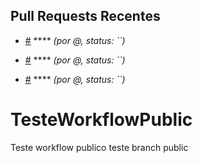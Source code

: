 ## Pull Requests Recentes
- [#]() **** _(por @, status: ``)_
- [#]() **** _(por @, status: ``)_

- [#]() **** _(por @, status: ``)_

# TesteWorkflowPublic
Teste workflow publico
teste branch public
